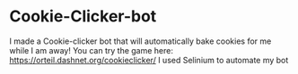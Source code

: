 # Cookie-Clicker-bot
I made a Cookie-clicker bot that will automatically bake cookies for me while I am away!
You can try the game here: https://orteil.dashnet.org/cookieclicker/
I used Selinium to automate my bot
